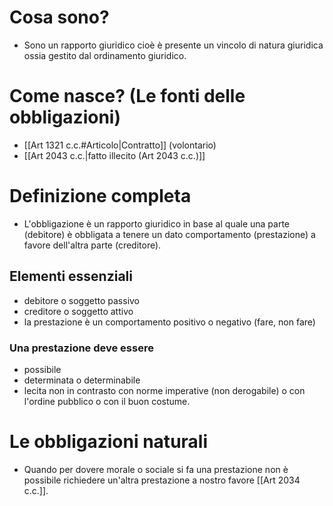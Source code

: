 # Cosa sono?
- Sono un rapporto giuridico cioè è presente un vincolo di natura giuridica ossia gestito dal ordinamento giuridico.
# Come nasce? (Le fonti delle obbligazioni)
- [[Art 1321 c.c.#Articolo|Contratto]] (volontario)
- [[Art 2043 c.c.|fatto illecito (Art 2043 c.c.)]]
# Definizione completa 
- L'obbligazione è un rapporto giuridico in base al quale una parte (debitore) è obbligata a tenere un dato comportamento (prestazione) a favore dell'altra parte (creditore).
## Elementi essenziali
- debitore o soggetto passivo
- creditore o soggetto attivo
- la prestazione è un comportamento positivo o negativo (fare, non fare)
### Una prestazione deve essere
- possibile
- determinata o determinabile 
- lecita non in contrasto con norme imperative (non derogabile) o con l'ordine pubblico o con il buon costume.
# Le obbligazioni naturali
- Quando per dovere morale o sociale si fa una prestazione non è possibile richiedere un'altra prestazione a nostro favore [[Art 2034 c.c.]].